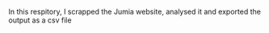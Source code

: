 
In this respitory, I scrapped the Jumia website, analysed it and exported the output as a csv file
